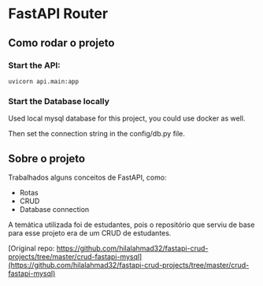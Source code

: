 # FastAPI Router

## Como rodar o projeto

### Start the API:
```
uvicorn api.main:app
```

### Start the Database locally

Used local mysql database for this project, you could use docker as well.

Then set the connection string in the config/db.py file.

## Sobre o projeto

Trabalhados alguns conceitos de FastAPI, como:
- Rotas
- CRUD
- Database connection

A temática utilizada foi de estudantes, pois o repositório que serviu de base para esse projeto era de um CRUD de estudantes.

[Original repo: https://github.com/hilalahmad32/fastapi-crud-projects/tree/master/crud-fastapi-mysql](https://github.com/hilalahmad32/fastapi-crud-projects/tree/master/crud-fastapi-mysql)
